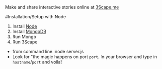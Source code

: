 
Make and share interactive stories online at [3Scape.me](http;//3Scape.me)


#Installation/Setup with Node
 1. Install [Node](http://nodejs.org)
 2. Install [MongoDB](http://mongodb.org)
 3. Run Mongo
 4. Run 3Scape
 * from command line: node server.js
 * Look for "the magic happens on port `port`. In your browser and type in `hostname`/`port` and voila!
